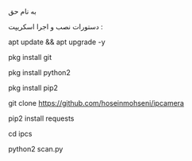 به نام حق

دستورات نصب و اجرا اسکریپت :

apt update && apt upgrade -y


pkg install git


pkg install python2


pkg install pip2


git clone https://github.com/hoseinmohseni/ipcamera

pip2 install requests

cd ipcs

python2 scan.py
